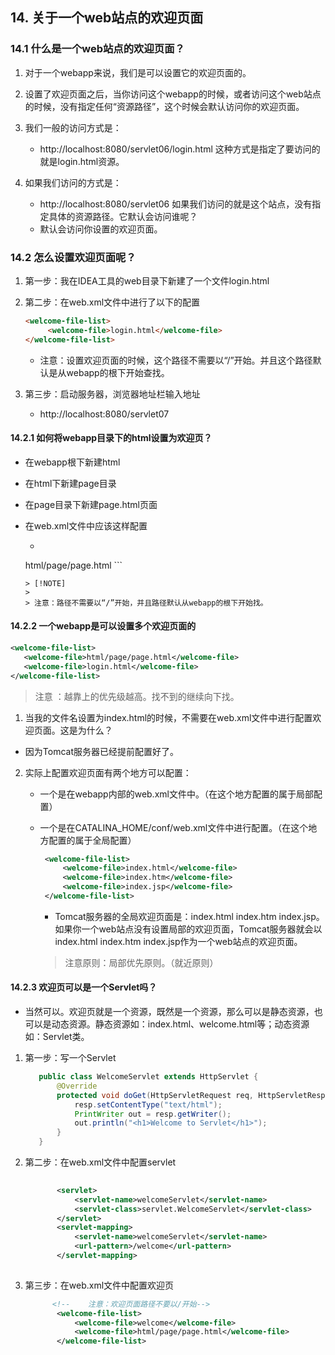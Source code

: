## 14. 关于一个web站点的欢迎页面

### 14.1 什么是一个web站点的欢迎页面？

1. 对于一个webapp来说，我们是可以设置它的欢迎页面的。

2. 设置了欢迎页面之后，当你访问这个webapp的时候，或者访问这个web站点的时候，没有指定任何“资源路径”，这个时候会默认访问你的欢迎页面。

3. 我们一般的访问方式是：
    - http://localhost:8080/servlet06/login.html 这种方式是指定了要访问的就是login.html资源。

4. 如果我们访问的方式是：
    - http://localhost:8080/servlet06 如果我们访问的就是这个站点，没有指定具体的资源路径。它默认会访问谁呢？
    - 默认会访问你设置的欢迎页面。

### 14.2 怎么设置欢迎页面呢？

1. 第一步：我在IDEA工具的web目录下新建了一个文件login.html

2. 第二步：在web.xml文件中进行了以下的配置

   ```html
   <welcome-file-list>
        <welcome-file>login.html</welcome-file>
   </welcome-file-list>
   ```

    - 注意：设置欢迎页面的时候，这个路径不需要以“/”开始。并且这个路径默认是从webapp的根下开始查找。

3. 第三步：启动服务器，浏览器地址栏输入地址
    - http://localhost:8080/servlet07

#### 14.2.1 如何将webapp目录下的html设置为欢迎页？

- 在webapp根下新建html

- 在html下新建page目录

- 在page目录下新建page.html页面

- 在web.xml文件中应该这样配置

    - ```html
    <welcome-file-list>
        <welcome-file>html/page/page.html</welcome-file>
    </welcome-file-list>
    ```

      > [!NOTE]
      >
      > 注意：路径不需要以“/”开始，并且路径默认从webapp的根下开始找。

#### 14.2.2 **一个webapp是可以设置多个欢迎页面的**

```xml
<welcome-file-list>
   <welcome-file>html/page/page.html</welcome-file>
   <welcome-file>login.html</welcome-file>
</welcome-file-list>
```

> 注意 ：越靠上的优先级越高。找不到的继续向下找。

1. 当我的文件名设置为index.html的时候，不需要在web.xml文件中进行配置欢迎页面。这是为什么？

- 因为Tomcat服务器已经提前配置好了。

2. 实际上配置欢迎页面有两个地方可以配置：

    - 一个是在webapp内部的web.xml文件中。（在这个地方配置的属于局部配置）

    - 一个是在CATALINA_HOME/conf/web.xml文件中进行配置。（在这个地方配置的属于全局配置）

       ```xml
        <welcome-file-list>
            <welcome-file>index.html</welcome-file>
            <welcome-file>index.htm</welcome-file>
            <welcome-file>index.jsp</welcome-file>
        </welcome-file-list>
       ```

        - Tomcat服务器的全局欢迎页面是：index.html index.htm index.jsp。如果你一个web站点没有设置局部的欢迎页面，Tomcat服务器就会以index.html index.htm index.jsp作为一个web站点的欢迎页面。

      > 注意原则：局部优先原则。（就近原则）

#### 14.2.3 欢迎页可以是一个Servlet吗？

- 当然可以。欢迎页就是一个资源，既然是一个资源，那么可以是静态资源，也可以是动态资源。静态资源如：index.html、welcome.html等；动态资源如：Servlet类。


1. 第一步：写一个Servlet

   ```java
      public class WelcomeServlet extends HttpServlet {
          @Override
          protected void doGet(HttpServletRequest req, HttpServletResponse resp) throws ServletException, IOException {
              resp.setContentType("text/html");
              PrintWriter out = resp.getWriter();
              out.println("<h1>Welcome to Servlet</h1>");
          }
      }
   ```



2. 第二步：在web.xml文件中配置servlet

   ```xml
      
          <servlet>
              <servlet-name>welcomeServlet</servlet-name>
              <servlet-class>servlet.WelcomeServlet</servlet-class>
          </servlet>
          <servlet-mapping>
              <servlet-name>welcomeServlet</servlet-name>
              <url-pattern>/welcome</url-pattern>
          </servlet-mapping>
      
   ```

3. 第三步：在web.xml文件中配置欢迎页

   ```xml
         <!--    注意：欢迎页面路径不要以/开始-->
          <welcome-file-list>
              <welcome-file>welcome</welcome-file>
              <welcome-file>html/page/page.html</welcome-file>
          </welcome-file-list>
      
   ```